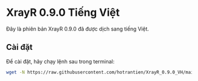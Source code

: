 # XrayR 0.9.0 Tiếng Việt

Đây là phiên bản XrayR 0.9.0 đã được dịch sang tiếng Việt.

## Cài đặt

Để cài đặt, hãy chạy lệnh sau trong terminal:

```bash
wget -N https://raw.githubusercontent.com/hotrantien/XrayR_0.9.0_VH/main/install.sh && bash install.sh
